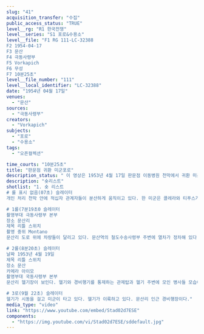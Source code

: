 ```yaml
---
slug: "41"
acquisition_transfer: "수집"
public_access_status: "TRUE"
level__rg: "R1 한국전쟁"
level__series: "S1 포로&수용소"
level__file: "F1 RG 111-LC-32388
F2 1954-04-17
F3 문산
F4 극동사령부
F5 Vorkapich
F6 무성
F7 10분25초"
level__file_number: "111"
level__local_identifier: "LC-32388"
date: "1954년 04월 17일"
venues:
  - "문산"
sources:
  - "극동사령부"
creators:
  - "Vorkapich"
subjects:
  - "포로"
  - "수용소"
tags:
  - "오픈컬렉션"

time_courts: "10분25초"
title: "판문점 귀환 미군포로"
description_status: " 이 영상은 1953년 4월 17일 판문점 이동병원 천막에서 귀환 미군포로들의 모습을 보여주고 있다. 앞 장면에서 귀환한 미군포로들이 의사와 정보장교들 사이 대화가 이어가고 있다. 또한 의사와 간호장병들이 인터뷰하는 장면이 이어지고 있다. 한편 문산리 인근 경비행 활주로가 있다. "
description: "숏리스트"
shotlist: "1. 숏 리스트
# 롤 표시 없음(07초) 슬레이터
개인 처리 천막 안에 적십자 관계자들이 분산하게 움직이고 있다. 한 미군은 콜레라와 티푸스가 있다고 한다. 다른 귀환 미군 포로들이 앉아서 다른 장교와 대화를 나누고 있다. 또 다른 미8군 장교가 한 명의 귀환포로와 대화를 나누고 있다. (4분17초) 미8군 여성간호장교들이 침상에 앉아 대화를 나누고 있다. (5분30초) 4명의 미군 의사들이 귀환포로의 상태에 대해서 인터뷰에 응하고 있다. 일반적으로 포로의 상태가 좋지 않다고 말하고 있다.

# 1롤(7분19초0 슬레이터
촬영부대 극동사령부 본부
장소 문산리
제목 리틀 스위치
촬영 중위 Montano
문산리 도로 위에 차량들이 달리고 있다. 문산역의 철도수송사령부 주변에 열차가 정차해 있다. 철로가 보인다.

# 2롤(8분20초) 슬레이터
날짜 1953년 4월 19일
제목 리틀 스위치
장소 문산
카메라 아이모
촬영부대 국동사령부 본부
문산리 헬기장이 보인다. 헬기와 경비행기를 통제하는 관제탑과 헬기 주변에 모인 병사들 모습이 있다. 헬기에 타는 조종사.

# 3로(9월 22초) 슬레이터
헬기가 시동을 걸고 미군이 타고 있다. 헬기가 이륙하고 있다. 문산리 인근 경비행장이다."
media_type: "video"
link: "https://www.youtube.com/embed/Stad02d7ESE"
components:
  - "https://img.youtube.com/vi/Stad02d7ESE/sddefault.jpg"
---
```

